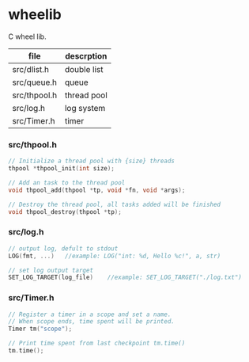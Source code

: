 # wheelib
C wheel lib.

| file         | descrption  |
| ------------ | ----------- |
| src/dlist.h  | double list |
| src/queue.h  | queue       |
| src/thpool.h | thread pool |
| src/log.h    | log system  |
| src/Timer.h  | timer       |


### src/thpool.h
```C
// Initialize a thread pool with {size} threads
thpool *thpool_init(int size);

// Add an task to the thread pool
void thpool_add(thpool *tp, void *fn, void *args);

// Destroy the thread pool, all tasks added will be finished
void thpool_destroy(thpool *tp);
```
### src/log.h
```C
// output log, defult to stdout
LOG(fmt, ...)   //example: LOG("int: %d, Hello %c!", a, str)

// set log output target
SET_LOG_TARGET(log_file)    //example: SET_LOG_TARGET("./log.txt")
```
### src/Timer.h
```cpp
// Register a timer in a scope and set a name. 
// When scope ends, time spent will be printed.
Timer tm("scope");

// Print time spent from last checkpoint tm.time()
tm.time();
```